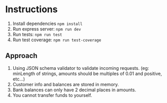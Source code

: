 # Instructions
1. Install dependencies `npm install`
2. Run express server: `npm run dev`
3. Run tests: `npm run test`
4. Run test coverage: `npm run test-coverage`

## Approach
1. Using JSON schema validator to validate incoming requests. (eg: minLength of strings, amounts should be multiples of 0.01 and positive, etc...)
2. Customer info and balances are stored in memory.
3. Bank balances can only have 2 decimal places in amounts.
4. You cannot transfer funds to yourself.
